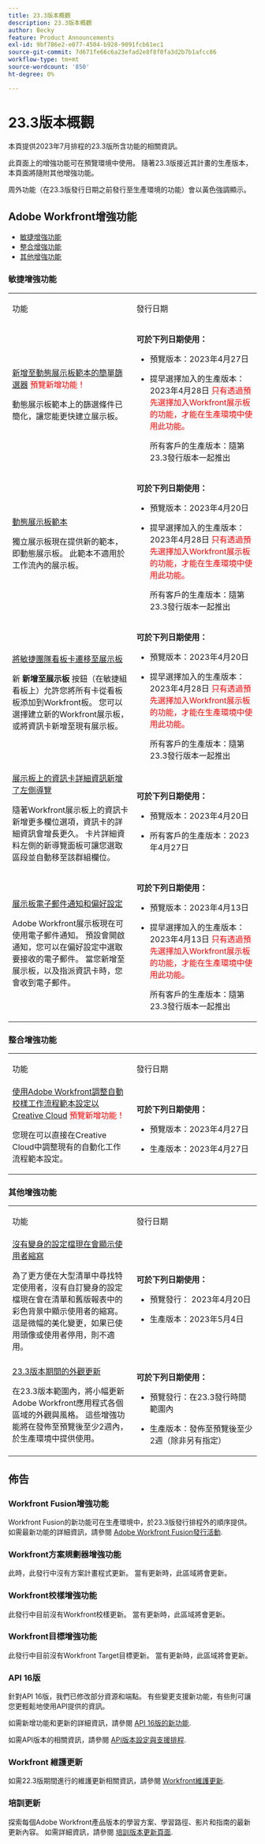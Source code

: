 ```yaml
---
title: 23.3版本概觀
description: 23.3版本概觀
author: Becky
feature: Product Announcements
exl-id: 9bf786e2-e077-4504-b928-9091fcb61ec1
source-git-commit: 7d671fe66c6a23efad2e8f8f0fa3d2b7b1afcc86
workflow-type: tm+mt
source-wordcount: '850'
ht-degree: 0%

---
```


# 23.3版本概觀

本頁提供2023年7月排程的23.3版所含功能的相關資訊。

此頁面上的增強功能可在預覽環境中使用。 隨著23.3版接近其計畫的生產版本，本頁面將隨附其他增強功能。


<!-- Keep commented until Final Preview release.

The <add release> release webinar will be held on <date>. You can [register for the webinar here <get link from product ops>. -->

<span class="preview">周外功能（在23.3版發行日期之前發行至生產環境的功能）會以黃色強調顯示。</span>

## Adobe Workfront增強功能

* [敏捷增強功能](#agile-enhancements)
* [整合增強功能](#integration-enhancements)
* [其他增強功能](#other-enhancements)

### 敏捷增強功能

<table>
            <col style="width: 50%;" />
            <col style="width: 50%;" />
            <tbody>
                <tr>
                    <td>
                        <p><span class="bold">功能</span>
                        </p>
                    </td>
                    <td>
                        <p><span class="bold">發行日期</span>
                        </p>
                    </td>
                </tr>
                                <tr>
                    <td>
                        <a href="/help/quicksilver/product-announcements/product-releases/23.3-release-activity/23-3-apr-24.md" class="MCXref xref" xrefformat="{para}">新增至動態展示板範本的簡單篩選器</a><span style="color: #ff0000;"> 預覽新增功能！</span></p>
                        <p>動態展示板範本上的篩選條件已簡化，讓您能更快建立展示板。</p>
                    </td>
                    <td><p><b>可於下列日期使用：</b></p>
                        <ul>
                            <li>
                                <p>預覽版本：2023年4月27日<br /></p>
                            </li>
                            <li>
                                 <p>提早選擇加入的生產版本：2023年4月28日 <span style="color: #ff0000;"> 只有透過預先選擇加入Workfront展示板的功能，才能在生產環境中使用此功能。</span></p>
                                <p>所有客戶的生產版本：隨第23.3發行版本一起推出</p>
                            </li>
                        </ul>
                    </td>
                </tr>
                <tr>
                    <td>
                        <a href="/help/quicksilver/product-announcements/product-releases/23.3-release-activity/23-3-apr-17.md" class="MCXref xref" xrefformat="{para}">動態展示板範本</a></p>
                        <p>獨立展示板現在提供新的範本，即動態展示板。 此範本不適用於工作流內的展示板。</p>
                    </td>
                    <td><p><b>可於下列日期使用：</b></p>
                        <ul>
                            <li>
                                <p>預覽版本：2023年4月20日<br /></p>
                            </li>
                            <li>
                                 <p>提早選擇加入的生產版本：2023年4月28日 <span style="color: #ff0000;"> 只有透過預先選擇加入Workfront展示板的功能，才能在生產環境中使用此功能。</span></p>
                                <p>所有客戶的生產版本：隨第23.3發行版本一起推出</p>
                            </li>
                        </ul>
                    </td>
                </tr>
                <tr>
                    <td>
                        <a href="/help/quicksilver/product-announcements/product-releases/23.3-release-activity/23-3-apr-17.md" class="MCXref xref" xrefformat="{para}">將敏捷團隊看板卡遷移至展示板</a></p>
                        <p>新 <b>新增至展示板</b> 按鈕（在敏捷組看板上）允許您將所有卡從看板板添加到Workfront板。 您可以選擇建立新的Workfront展示板，或將資訊卡新增至現有展示板。</p>
                    </td>
                    <td><p><b>可於下列日期使用：</b></p>
                        <ul>
                            <li>
                                <p>預覽版本：2023年4月20日<br /></p>
                            </li>
                            <li>
                                 <p>提早選擇加入的生產版本：2023年4月28日 <span style="color: #ff0000;"> 只有透過預先選擇加入Workfront展示板的功能，才能在生產環境中使用此功能。</span></p>
                                <p>所有客戶的生產版本：隨第23.3發行版本一起推出</p>
                            </li>
                        </ul>
                    </td>
                </tr>
                <tr>
                    <td>
                        <a href="/help/quicksilver/product-announcements/product-releases/23.3-release-activity/23-3-apr-17.md" class="MCXref xref" xrefformat="{para}">展示板上的資訊卡詳細資訊新增了左側導覽</a></p>
                        <p>隨著Workfront展示板上的資訊卡新增更多欄位選項，資訊卡的詳細資訊會增長更久。 卡片詳細資料左側的新導覽面板可讓您選取區段並自動移至該群組欄位。</p>
                    </td>
                    <td><p><b>可於下列日期使用：</b></p>
                        <ul>
                            <li>
                                <p>預覽版本：2023年4月20日<br /></p>
                            </li>
                            <li>
                                <p><span class="preview">所有客戶的生產版本：2023年4月27日</span></p>
                            </li>
                        </ul>
                    </td>
                </tr>
                <tr>
                    <td>
                        <a href="/help/quicksilver/product-announcements/product-releases/23.3-release-activity/23-3-apr-10.md" class="MCXref xref" xrefformat="{para}">展示板電子郵件通知和偏好設定</a></p>
                        <p>Adobe Workfront展示板現在可使用電子郵件通知。 預設會開啟通知，您可以在偏好設定中選取要接收的電子郵件。 當您新增至展示板，以及指派資訊卡時，您會收到電子郵件。</p>
                    </td>
                    <td><p><b>可於下列日期使用：</b></p>
                        <ul>
                            <li>
                                <p>預覽版本：2023年4月13日<br /></p>
                            </li>
                            <li>
                                 <p>提早選擇加入的生產版本：2023年4月13日 <span style="color: #ff0000;"> 只有透過預先選擇加入Workfront展示板的功能，才能在生產環境中使用此功能。</p>
                                <p>所有客戶的生產版本：隨第23.3發行版本一起推出</p>
                            </li>
                        </ul>
                    </td>
                </tr>
            </tbody>
        </table>

### 整合增強功能

<table>
            <col style="width: 50%;" />
            <col style="width: 50%;" />
            <tbody>
                <tr>
                    <td>
                        <p><span class="bold">功能</span>
                        </p>
                    </td>
                    <td>
                        <p><span class="bold">發行日期</span>
                        </p>
                    </td>
                </tr>
                 <tr>
                    <td>
                        <a href="/help/quicksilver/product-announcements/product-releases/23.3-release-activity/23-3-apr-24.md" class="MCXref xref" xrefformat="{para}">使用Adobe Workfront調整自動校樣工作流程範本設定以Creative Cloud</a><span style="color: #ff0000;"> 預覽新增功能！</span></p>
                        <p>您現在可以直接在Creative Cloud中調整現有的自動化工作流程範本設定。</p>
                    </td>
                    <td><p><b>可於下列日期使用：</b></p>
                        <ul>
                            <li>
                                <p>預覽版本：2023年4月27日</p>
                            </li>
                            <li>
                                <p><span class="preview">生產版本：2023年4月27日</span></p>
                            </li>
                        </ul>
                    </td>
                </tr>
            </tbody>
        </table>

### 其他增強功能

<table>
            <col style="width: 50%;" />
            <col style="width: 50%;" />
            <tbody>
                <tr>
                    <td>
                        <p><span class="bold">功能</span>
                        </p>
                    </td>
                    <td>
                        <p><span class="bold">發行日期</span>
                        </p>
                    </td>
                </tr>
                 <tr>
                    <td>
                        <a href="/help/quicksilver/product-announcements/product-releases/23.3-release-activity/23-3-apr-17.md" class="MCXref xref" xrefformat="{para}">沒有變身的設定檔現在會顯示使用者縮寫</a></p>
                        <p>為了更方便在大型清單中尋找特定使用者，沒有自訂變身的設定檔現在會在清單和舊版報表中的彩色背景中顯示使用者的縮寫。 這是微幅的美化變更，如果已使用頭像或使用者停用，則不適用。</p>
                    </td>
                    <td><p><b>可於下列日期使用：</b></p>
                        <ul>
                            <li>
                                <p>預覽發行： 2023年4月20日<br /></p>
                            </li>
                            <li>
                                <p><span class="preview">生產版本：2023年5月4日</span></p>
                            </li>
                        </ul>
                    </td>
                </tr>
                 <tr>
                    <td>
                        <a href="/help/quicksilver/product-announcements/product-releases/23.3-release-activity/23-3-look-and-feel-updates.md" class="MCXref xref" xrefformat="{para}">23.3版本期間的外觀更新</a></p>
                        <p>在23.3版本範圍內，將小幅更新Adobe Workfront應用程式各個區域的外觀與風格。 這些增強功能將在發佈至預覽後至少2週內，於生產環境中提供使用。 </p>
                    </td>
                    <td><p><b>可於下列日期使用：</b></p>
                        <ul>
                            <li>
                                <p>預覽發行：在23.3發行時間範圍內<br /></p>
                            </li>
                            <li>
                                <p><span class="preview">生產版本：發佈至預覽後至少2週（除非另有指定）</span></p>
                            </li>
                        </ul>
                    </td>
                </tr>
            </tbody>
        </table>

## 佈告

### Workfront Fusion增強功能

Workfront Fusion的新功能可在生產環境中，於23.3版發行排程外的順序提供。 如需最新功能的詳細資訊，請參閱 [Adobe Workfront Fusion發行活動](/help/quicksilver/product-announcements/product-releases/fusion-release-activity/fusion-release-activity.md).

### Workfront方案規劃器增強功能

此時，此發行中沒有方案計畫程式更新。 當有更新時，此區域將會更新。

### Workfront校樣增強功能

此發行中目前沒有Workfront校樣更新。 當有更新時，此區域將會更新。

### Workfront目標增強功能

此發行中目前沒有Workfront Target目標更新。 當有更新時，此區域將會更新。

### API 16版

針對API 16版，我們已修改部分資源和端點。 有些變更支援新功能，有些則可讓您更輕鬆地使用API提供的資訊。

如需新增功能和更新的詳細資訊，請參閱 [API 16版的新功能](/help/quicksilver/wf-api/api/new-api-version-16.md).

如需API版本的相關資訊，請參閱 [API版本設定與支援排程](/help/quicksilver/wf-api/api/api-version-support-schedule.md).

### Workfront 維護更新

如需22.3版期間進行的維護更新相關資訊，請參閱 [Workfront維護更新](https://experienceleague.adobe.com/docs/workfront-known-issues/releases/current-updates.html).

### 培訓更新

探索每個Adobe Workfront產品版本的學習方案、學習路徑、影片和指南的最新更新內容。 如需詳細資訊，請參閱 [培訓版本更新頁面](https://one.workfront.com/s/training-release-updates).

<!-- Uncomment if there are any deprecations

### Functionality soon to be removed from Workfront

The following functionality is soon to be removed from Workfront:

-->




<!-- HTML you might need

New table

### add product area name

<table>
            <col style="width: 50%;" />
            <col style="width: 50%;" />
            <tbody>
                <tr>
                    <td>
                        <p><span class="bold">Feature</span>
                        </p>
                    </td>
                    <td>
                        <p><span class="bold">Release dates</span>
                        </p>
                    </td>
                </tr>
                <tr>
                    <td>
                        <a href="ADD LINK" class="MCXref xref" xrefformat="{para}">Title</a><span style="color: #ff0000;"> New in Preview!</span></p>
                        <p>Body</p>
                    </td>
                    <td><p><b>Available on these dates:</b></p>
                        <ul>
                            <li>
                                <p>Preview release:<br /></p>
                            </li>
                            <li>
                                <p><span class="preview">Production release: </span></p>
                            </li>
                        </ul>
                    </td>
                </tr>
            </tbody>
        </table>

New row for table 

<tr>
  <td>
    <a href="ADD%20LINK">Title</a> New in Preview!
    <p>Body</p>
  </td>
  <td>
    <p><strong>Available on these dates:</strong></p>
    <ul>
      <li>
        <p>Preview release:</p>
      </li>
      <li>
        <p>Production release:</p>
      </li>
    </ul>
  </td>
</tr>


New in preview, prod, and coming soon text

<span style="color: #ff0000;"> New in Preview!</span>
<span style="color: #ff0000;"> New in Production!</span>
<span style="color: #ff0000;"> Coming soon!</span>


Test for boards early access stuff

Production release for early opt-in: March 2, 2023 This feature is available in Production only through the early feature opt-in for Workfront Boards.

Production release for all customers: With the 23.2 release

-->
